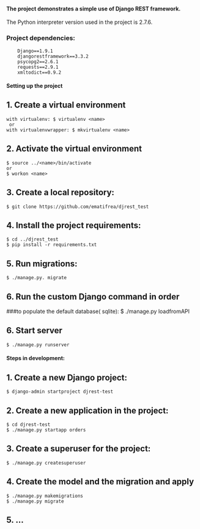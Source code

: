 #### The project demonstrates a simple use of Django REST framework.
The Python interpreter version used in the project is 2.7.6.

### Project dependencies:
        Django==1.9.1
        djangorestframework==3.3.2
        psycopg2==2.6.1
        requests==2.9.1
        xmltodict==0.9.2 

#### Setting up the project

## 1. Create a virtual environment 
    with virtualenv: $ virtualenv <name>
     or  
    with virtualenvwrapper: $ mkvirtualenv <name>

## 2. Activate the virtual environment
    $ source ../<name>/bin/activate
    or
    $ workon <name>

## 3. Create a local repository:
    $ git clone https://github.com/ematifrea/djrest_test

## 4. Install the project requirements:
    $ cd ../djrest_test
    $ pip install -r requirements.txt       
    
## 5. Run migrations:
    $ ./manage.py. migrate
    
## 6. Run the custom Django command in order 
###to populate the default database( sqlite):
    $ ./manage.py loadfromAPI

## 6. Start server 
    $ ./manage.py runserver
    
    
#### Steps in development:

## 1. Create a new Django project:
    $ django-admin startproject djrest-test

## 2. Create a new application in the project:
    $ cd djrest-test
    $ ./manage.py startapp orders
    
## 3. Create a superuser for the project:
    $ ./manage.py createsuperuser
    
## 4. Create the model and the migration and apply
    $ ./manage.py makemigrations
    $ ./manage.py migrate

## 5. ...
    
    